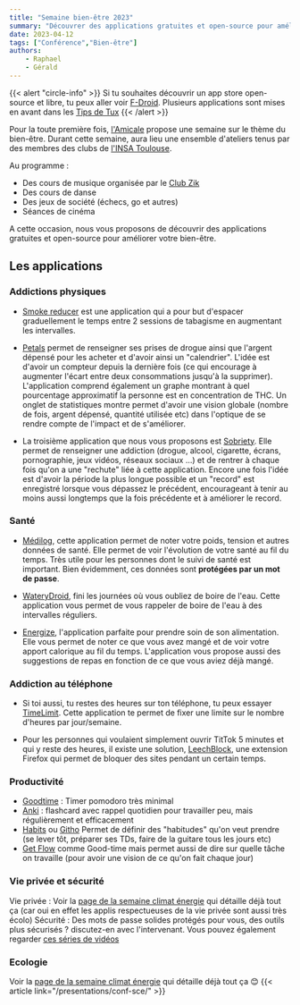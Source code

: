 ```yaml
---
title: "Semaine bien-être 2023"
summary: "Découvrer des applications gratuites et open-source pour améliorer votre bien-être"
date: 2023-04-12
tags: ["Conférence","Bien-être"]
authors:
    - Raphael
    - Gérald
---
```


{{< alert "circle-info" >}}
Si tu souhaites découvrir un app store open-source et libre, tu peux aller voir [F-Droid](https://f-droid.org/fr/).
Plusieurs applications sont mises en avant dans les [Tips de Tux](https://www.instagram.com/explore/tags/tipsdetux/)
{{< /alert >}}

Pour la toute première fois, [l'Amicale](https://amicale-insat.fr/) propose une semaine sur le thème du bien-être. Durant cette semaine, aura lieu une ensemble d'ateliers tenus par des membres des clubs de [l'INSA Toulouse](https://www.insa-toulouse.fr/).

Au programme :
- Des cours de musique organisée par le [Club Zik](https://zik-insat.fr)
- Des cours de danse
- Des jeux de société (échecs, go et autres)
- Séances de cinéma

A cette occasion, nous vous proposons de découvrir des applications gratuites et open-source pour améliorer votre bien-être.

## Les applications

### Addictions physiques

- [Smoke reducer](https://f-droid.org/fr/packages/com.java.SmokeReducer/) est une application qui a pour but d'espacer graduellement le temps entre 2 sessions de tabagisme en augmentant les intervalles.

- [Petals](https://f-droid.org/fr/packages/br.com.colman.petals/) permet de renseigner ses prises de drogue ainsi que l'argent dépensé pour les acheter et d'avoir ainsi un "calendrier". L'idée est d'avoir un compteur depuis la dernière fois (ce qui encourage à augmenter l'écart entre deux consommations jusqu'à la supprimer). L'application comprend également un graphe montrant à quel pourcentage approximatif la personne est en concentration de THC. Un onglet de statistiques montre permet d'avoir une vision globale (nombre de fois, argent dépensé, quantité utilisée etc) dans l'optique de se rendre compte de l'impact et de s'améliorer.

- La troisième application que nous vous proposons est [Sobriety](https://f-droid.org/fr/packages/com.katiearose.sobriety/). Elle permet de renseigner une addiction (drogue, alcool, cigarette, écrans, pornographie, jeux vidéos, réseaux sociaux ...) et de rentrer à chaque fois qu'on a une "rechute" liée à cette application. Encore une fois l'idée est d'avoir la période la plus longue possible et un "record" est enregistré lorsque vous dépassez le précédent, encourageant à tenir au moins aussi longtemps que la fois précédente et à améliorer le record.

### Santé

- [Médilog](https://f-droid.org/fr/packages/com.zell_mbc.medilog/), cette application permet de noter votre poids, tension et autres données de santé.
Elle permet de voir l'évolution de votre santé au fil du temps. Très utile pour les personnes dont le suivi de santé est important. Bien évidemment, ces données sont **protégées par un mot de passe**.

- [WateryDroid](https://f-droid.org/fr/packages/tmendes.com.waterydroid/), fini les journées où vous oubliez de boire de l'eau. Cette application vous permet de vous rappeler de boire de l'eau à des intervalles réguliers.

- [Energize](https://f-droid.org/fr/packages/com.flasskamp.energize/), l'application parfaite pour prendre soin de son alimentation. Elle vous permet de noter ce que vous avez mangé et de voir votre apport calorique au fil du temps. L'application vous propose aussi des suggestions de repas en fonction de ce que vous aviez déjà mangé.

### Addiction au téléphone

- Si toi aussi, tu restes des heures sur ton téléphone, tu peux essayer [TimeLimit](https://f-droid.org/fr/packages/io.timelimit.android.aosp.direct/). Cette application te permet de fixer une limite sur le nombre d'heures par jour/semaine. 

- Pour les personnes qui voulaient simplement ouvrir TitTok 5 minutes et qui y reste des heures, il existe une solution, [LeechBlock](https://addons.mozilla.org/fr/firefox/addon/leechblock-ng/), une extension Firefox qui permet de bloquer des sites pendant un certain temps.

### Productivité

- [Goodtime](https://f-droid.org/en/packages/com.apps.adrcotfas.goodtime/) : Timer pomodoro très minimal
- [Anki](https://f-droid.org/en/packages/com.ichi2.anki/) : flashcard avec rappel quotidien pour travailler peu, mais régulièrement et efficacement
- [Habits](https://f-droid.org/en/packages/org.isoron.uhabits/) ou [Githo](https://f-droid.org/en/packages/com.florianthaler.githo/) Permet de définir des "habitudes" qu'on veut prendre (se lever tôt, préparer ses TDs, faire de la guitare tous les jours etc)
- [Get Flow](https://f-droid.org/en/packages/org.wentura.getflow/) comme Good-time mais permet aussi de dire sur quelle tâche on travaille (pour avoir une vision de ce qu'on fait chaque jour)

### Vie privée et sécurité
Vie privée : Voir la [page de la semaine climat énergie](../conf-sce/#-des-applications-qui-nécoutent-pas) qui détaille déjà tout ça (car oui en effet les applis respectueuses de la vie privée sont aussi très écolo)
Sécurité : Des mots de passe solides protégés pour vous, des outils plus sécurisés ? discutez-en avec l'intervenant. Vous pouvez également regarder [ces séries de vidéos](https://www.youtube.com/playlist?list=PLtzBzLRxDzneflhw7jkwrYftciQe_vVvf)

### Ecologie
Voir la [page de la semaine climat énergie](../conf-sce/#-des-outils-utilitaires-qui-sinvestissent-dans-la-réduction-de-leur-impact) qui détaille déjà tout ça 😊
{{< article link="/presentations/conf-sce/" >}}